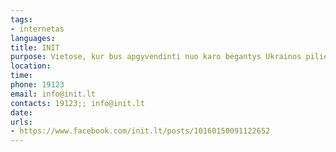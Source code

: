 ```yaml
---
tags:
- internetas
languages:
title: INIT
purpose: Vietose, kur bus apgyvendinti nuo karo bėgantys Ukrainos piliečiai, esant techninėms galimybėms, nemokamai teiksime interneto paslaugas. Taip pat, jeigu Jūs ar Jūsų pažįstami suteikė prieglobstį, kreipkitės į mus dėl interneto paslaugų įvedimo.
location: 
time: 
phone: 19123
email: info@init.lt
contacts: 19123;; info@init.lt
date: 
urls:
- https://www.facebook.com/init.lt/posts/10160150091122652
---
```


